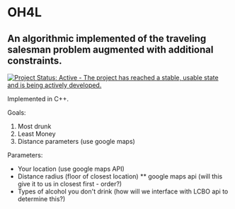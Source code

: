 # OH4L
An algorithmic implemented of the traveling salesman problem augmented with additional constraints. 
---

[![Project Status: Active - The project has reached a stable, usable state and is being actively developed.](http://www.repostatus.org/badges/0.1.0/active.svg)](http://www.repostatus.org/#active)

Implemented in C++.

Goals:

1. Most drunk
2. Least Money
3. Distance parameters (use google maps)


Parameters:

*  Your location (use google maps API)
*  Distance radius (floor of closest location)
**  google maps api (will this give it to us in closest first - order?)
*  Types of alcohol you don't drink (how will we interface with LCBO api to determine this?)

